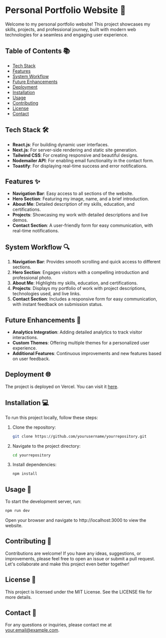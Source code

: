 # Personal Portfolio Website 🌟

Welcome to my personal portfolio website! This project showcases my skills, projects, and professional journey, built with modern web technologies for a seamless and engaging user experience.

## Table of Contents 📚

- [Tech Stack](#tech-stack-)
- [Features](#features-)
- [System Workflow](#system-workflow-)
- [Future Enhancements](#future-enhancements-)
- [Deployment](#deployment-)
- [Installation](#installation-)
- [Usage](#usage-)
- [Contributing](#contributing-)
- [License](#license-)
- [Contact](#contact-)

## Tech Stack 🛠️

- **React.js**: For building dynamic user interfaces.
- **Next.js**: For server-side rendering and static site generation.
- **Tailwind CSS**: For creating responsive and beautiful designs.
- **Nodemailer API**: For enabling email functionality in the contact form.
- **Toastify**: For displaying real-time success and error notifications.

## Features ✨

- **Navigation Bar**: Easy access to all sections of the website.
- **Hero Section**: Featuring my image, name, and a brief introduction.
- **About Me**: Detailed description of my skills, education, and certifications.
- **Projects**: Showcasing my work with detailed descriptions and live demos.
- **Contact Section**: A user-friendly form for easy communication, with real-time notifications.

## System Workflow 🔍

1. **Navigation Bar**: Provides smooth scrolling and quick access to different sections.
2. **Hero Section**: Engages visitors with a compelling introduction and professional photo.
3. **About Me**: Highlights my skills, education, and certifications.
4. **Projects**: Displays my portfolio of work with project descriptions, technologies used, and live links.
5. **Contact Section**: Includes a responsive form for easy communication, with instant feedback on submission status.

## Future Enhancements 🚀

- **Analytics Integration**: Adding detailed analytics to track visitor interactions.
- **Custom Themes**: Offering multiple themes for a personalized user experience.
- **Additional Features**: Continuous improvements and new features based on user feedback.

## Deployment 🌐

The project is deployed on Vercel. You can visit it [here](https://your-portfolio-site.vercel.app).

## Installation 💻

To run this project locally, follow these steps:

1. Clone the repository:
    ```bash
    git clone https://github.com/yourusername/yourrepository.git
    ```

2. Navigate to the project directory:
    ```bash
    cd yourrepository
    ```

3. Install dependencies:
    ```bash
    npm install
    ```

## Usage 🚀

To start the development server, run:
```bash
npm run dev
```
Open your browser and navigate to http://localhost:3000 to view the website.

## Contributing 🤝

Contributions are welcome! If you have any ideas, suggestions, or improvements, please feel free to open an issue or submit a pull request. Let's collaborate and make this project even better together!

## License 📜

This project is licensed under the MIT License. See the LICENSE file for more details.

## Contact 📧

For any questions or inquiries, please contact me at your.email@example.com.
